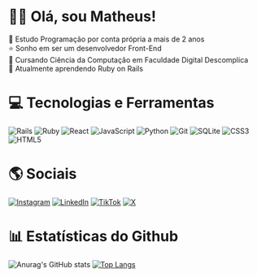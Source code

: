 # 🖐🏻 Olá, sou Matheus!

🦉 Estudo Programação por conta própria a mais de 2 anos<br/>
⭐ Sonho em ser um desenvolvedor Front-End<br/>
📕 Cursando Ciência da Computação em Faculdade Digital Descomplica<br/>
🔻 Atualmente aprendendo Ruby on Rails 

# 💻 Tecnologias e Ferramentas
![Rails](https://img.shields.io/badge/rails-%23CC0000.svg?style=for-the-badge&logo=ruby-on-rails&logoColor=white)
![Ruby](https://img.shields.io/badge/ruby-%23CC342D.svg?style=for-the-badge&logo=ruby&logoColor=white)
![React](https://img.shields.io/badge/react-%2320232a.svg?style=for-the-badge&logo=react&logoColor=%2361DAFB)
![JavaScript](https://img.shields.io/badge/javascript-%23323330.svg?style=for-the-badge&logo=javascript&logoColor=%23F7DF1E)
![Python](https://img.shields.io/badge/python-3670A0?style=for-the-badge&logo=python&logoColor=ffdd54)
![Git](https://img.shields.io/badge/git-%23F05033.svg?style=for-the-badge&logo=git&logoColor=white)
![SQLite](https://img.shields.io/badge/sqlite-%2307405e.svg?style=for-the-badge&logo=sqlite&logoColor=white)
![CSS3](https://img.shields.io/badge/css3-%231572B6.svg?style=for-the-badge&logo=css3&logoColor=white)
![HTML5](https://img.shields.io/badge/html5-%23E34F26.svg?style=for-the-badge&logo=html5&logoColor=white)

# 🌎 Sociais
[![Instagram](https://img.shields.io/badge/Instagram-%23E4405F.svg?style=for-the-badge&logo=Instagram&logoColor=white)](https://www.instagram.com/matheusbellucio/)
[![LinkedIn](https://img.shields.io/badge/linkedin-%230077B5.svg?style=for-the-badge&logo=linkedin&logoColor=white)](https://www.linkedin.com/in/matheusbellucio/)
[![TikTok](https://img.shields.io/badge/TikTok-%23000000.svg?style=for-the-badge&logo=TikTok&logoColor=white)](https://www.tiktok.com/@mbellucio)
[![X](https://img.shields.io/badge/X-%23000000.svg?style=for-the-badge&logo=X&logoColor=white)](https://twitter.com/msbellucio)

# 📊 Estatísticas do Github
![Anurag's GitHub stats](https://github-readme-stats.vercel.app/api?username=mbellucio&show_icons=true&theme=dracula)
[![Top Langs](https://github-readme-stats.vercel.app/api/top-langs/?username=mbellucio&layout=compact&theme=gotham)](https://github.com/anuraghazra/github-readme-stats)

